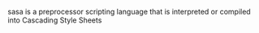 sasa is a preprocessor scripting language that is interpreted or compiled into Cascading Style Sheets
